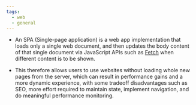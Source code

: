 ```yaml
---
tags:
  - web
  - general
---
```


- An SPA (Single-page application) is a web app implementation that loads only a single web document, and then updates the body content of that single document via JavaScript APIs such as [Fetch](https://developer.mozilla.org/en-US/docs/Web/API/Fetch_API) when different content is to be shown.

- This therefore allows users to use websites without loading whole new pages from the server, which can result in performance gains and a more dynamic experience, with some tradeoff disadvantages such as SEO, more effort required to maintain state, implement navigation, and do meaningful performance monitoring.